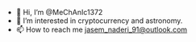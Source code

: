 - 👋 Hi, I’m @MeChAnIc1372
- 👀 I’m interested in cryptocurrency and astronomy.
- 📫 How to reach me jasem_naderi_91@outlook.com

<!---
MeChAnIc1372/MeChAnIc1372 is a ✨ special ✨ repository because its `README.md` (this file) appears on your GitHub profile.
You can click the Preview link to take a look at your changes.
--->
